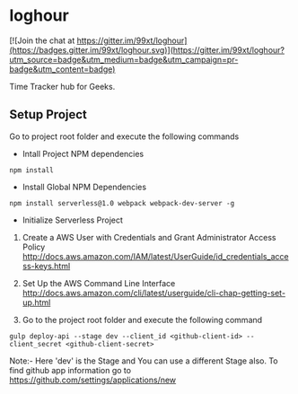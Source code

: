 # loghour

[![Join the chat at https://gitter.im/99xt/loghour](https://badges.gitter.im/99xt/loghour.svg)](https://gitter.im/99xt/loghour?utm_source=badge&utm_medium=badge&utm_campaign=pr-badge&utm_content=badge)

Time Tracker hub for Geeks.

## Setup Project
Go to project root folder and execute the following commands

* Intall Project NPM dependencies
```
npm install
```

* Install Global NPM Dependencies
```
npm install serverless@1.0 webpack webpack-dev-server -g
```

* Initialize Serverless Project

1) Create a AWS User with Credentials and Grant Administrator Access Policy
http://docs.aws.amazon.com/IAM/latest/UserGuide/id_credentials_access-keys.html

2) Set Up the AWS Command Line Interface
http://docs.aws.amazon.com/cli/latest/userguide/cli-chap-getting-set-up.html

3) Go to the project root folder and execute the following command
```
gulp deploy-api --stage dev --client_id <github-client-id> --client_secret <github-client-secret>
```
Note:- Here 'dev' is the Stage and You can use a different Stage also. To find github app information go to https://github.com/settings/applications/new
